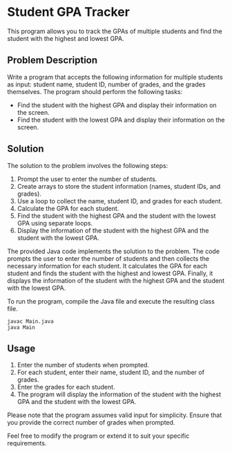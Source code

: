 # Student GPA Tracker

This program allows you to track the GPAs of multiple students and find the student with the highest and lowest GPA.

## Problem Description

Write a program that accepts the following information for multiple students as input: student name, student ID, number of grades, and the grades themselves. The program should perform the following tasks:

- Find the student with the highest GPA and display their information on the screen.
- Find the student with the lowest GPA and display their information on the screen.

## Solution

The solution to the problem involves the following steps:

1. Prompt the user to enter the number of students.
2. Create arrays to store the student information (names, student IDs, and grades).
3. Use a loop to collect the name, student ID, and grades for each student.
4. Calculate the GPA for each student.
5. Find the student with the highest GPA and the student with the lowest GPA using separate loops.
6. Display the information of the student with the highest GPA and the student with the lowest GPA.

The provided Java code implements the solution to the problem. The code prompts the user to enter the number of students and then collects the necessary information for each student. It calculates the GPA for each student and finds the student with the highest and lowest GPA. Finally, it displays the information of the student with the highest GPA and the student with the lowest GPA.

To run the program, compile the Java file and execute the resulting class file.

```shell
javac Main.java
java Main
```

## Usage

1. Enter the number of students when prompted.
2. For each student, enter their name, student ID, and the number of grades.
3. Enter the grades for each student.
4. The program will display the information of the student with the highest GPA and the student with the lowest GPA.

Please note that the program assumes valid input for simplicity. Ensure that you provide the correct number of grades when prompted.

Feel free to modify the program or extend it to suit your specific requirements.